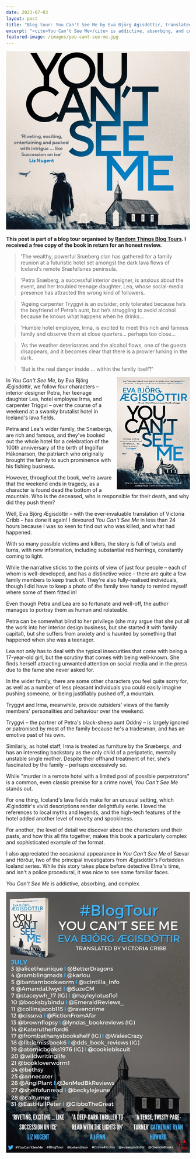 ```yaml
---
date: 2023-07-03
layout: post
title: "Blog tour: You Can't See Me by Eva Björg Ægisdóttir, translated by Victoria Cribb"
excerpt: "<cite>You Can't See Me</cite> is addictive, absorbing, and complex."
featured-image: /images/you-cant-see-me.jpg
---
```


![You Can't See Me](/images/you-cant-see-me.jpg)

**This post is part of a blog tour organised by [Random Things Blog Tours](http://randomthingsthroughmyletterbox.blogspot.com/p/services-to-publishers-authors-blog.html). I received a free copy of the book in return for an honest review.**

> 'The wealthy, powerful Snæberg clan has gathered for a family reunion at a futuristic hotel set amongst the dark lava flows of Iceland’s remote Snæfellsnes peninsula.

> 'Petra Snæberg, a successful interior designer, is anxious about the event, and her troubled teenage daughter, Lea, whose social-media presence has attracted the wrong kind of followers.

> 'Ageing carpenter Tryggvi is an outsider, only tolerated because he’s the boyfriend of Petra’s aunt, but he’s struggling to avoid alcohol because he knows what happens when he drinks...

> 'Humble hotel employee, Irma, is excited to meet this rich and famous family and observe them at close quarters... perhaps too close...

> 'As the weather deteriorates and the alcohol flows, one of the guests disappears, and it becomes clear that there is a prowler lurking in the dark.

> 'But is the real danger inside ... within the family itself?'

<img src="/images/you-cant-see-me-200.jpg" alt="You Can't See Me" style="float: right; margin-bottom: 10px; margin-left: 10px;">

In <cite>You Can't See Me</cite>, by Eva Björg Ægisdóttir, we follow four characters &ndash; interior designer Petra, her teenage daughter Lea, hotel employee Irma, and carpenter Triggvi &ndash; over the course of a weekend at a swanky brutalist hotel in Iceland's lava fields.

Petra and Lea's wider family, the Snæbergs, are rich and famous, and they've booked out the whole hotel for a celebration of the 100th anniversary of the birth of Ingólfur Hákonarson, the patriarch who originally brought the family to such prominence with his fishing business.

However, throughout the book, we're aware that the weekend ends in tragedy, as a character is found dead the bottom of a mountain. Who is the deceased, who is responsible for their death, and why did they push them?

Well, Eva Björg Ægisdóttir &ndash; with the ever-invaluable translation of Victoria Cribb &ndash; has done it again! I devoured <cite>You Can't See Me</cite> in less than 24 hours because I was so keen to find out who was killed, and what had happened.

With so many possible victims and killers, the story is full of twists and turns, with new information, including substantial red herrings, constantly coming to light.

While the narrative sticks to the points of view of just four people &ndash; each of whom is well-developed, and has a distinctive voice &ndash; there are quite a few family members to keep track of. They're also fully-realised individuals, though I did have to keep a photo of the family tree handy to remind myself where some of them fitted in!

Even though Petra and Lea are so fortunate and well-off, the author manages to portray them as human and relateable.

Petra can be somewhat blind to her privilege (she may argue that she put all the work into her interior design business, but she started it with family capital), but she suffers from anxiety and is haunted by something that happened when she was a teenager.

Lea not only has to deal with the typical insecurities that come with being a 17-year-old girl, but the scrutiny that comes with being well-known. She finds herself attracting unwanted attention on social media and in the press due to the fame she never asked for.

In the wider family, there are some other characters you feel quite sorry for, as well as a number of less pleasant individuals you could easily imagine pushing someone, or being justifiably pushed off, a mountain.

Tryggvi and Irma, meanwhile, provide outsiders' views of the family members' personalities and behaviour over the weekend.

Tryggvi &ndash; the partner of Petra's black-sheep aunt Oddný &ndash; is largely ignored or patronised by most of the family because he's a tradesman, and has an emotive past of his own.

Similarly, as hotel staff, Irma is treated as furniture by the Snæbergs, and has an interesting backstory as the only child of a peripatetic, mentally unstable single mother. Despite their offhand treatment of her, she's fascinated by the family &ndash; perhaps excessively so.

While "murder in a remote hotel with a limited pool of possible perpetrators" is a common, even classic premise for a crime novel, <cite>You Can't See Me</cite> stands out.

For one thing, Iceland's lava fields make for an unusual setting, which Ægisdóttir's vivid descriptions render delightfully eerie. I loved the references to local myths and legends, and the high-tech features of the hotel added another level of novelty and spookiness.

For another, the level of detail we discover about the characters and their pasts, and how this all fits together, makes this book a particularly complex and sophisticated example of the format.

I also appreciated the occasional appearance in <cite>You Can't See Me</cite> of Sævar and Hörður, two of the principal investigators from Ægisdóttir's Forbidden Iceland series. While this story takes place before detective Elma's time, and isn't a police procedural, it was nice to see some familiar faces.

<cite>You Can't See Me</cite> is addictive, absorbing, and complex.

![You Can't See Me blog tour banner](/images/you-cant-see-me-banner.jpg)
